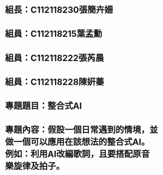 # 組長：C112118230張簡卉姍
# 組員：C112118215葉孟勳
# 組員：C112118222張芮晨
# 組員：C112118228陳姸蓁
# 專題題目：整合式AI
# 專題內容：假設一個日常遇到的情境，並做一個可以應用在該想法的整合式AI。例如：利用AI改編歌詞，且要搭配原音樂旋律及拍子。
